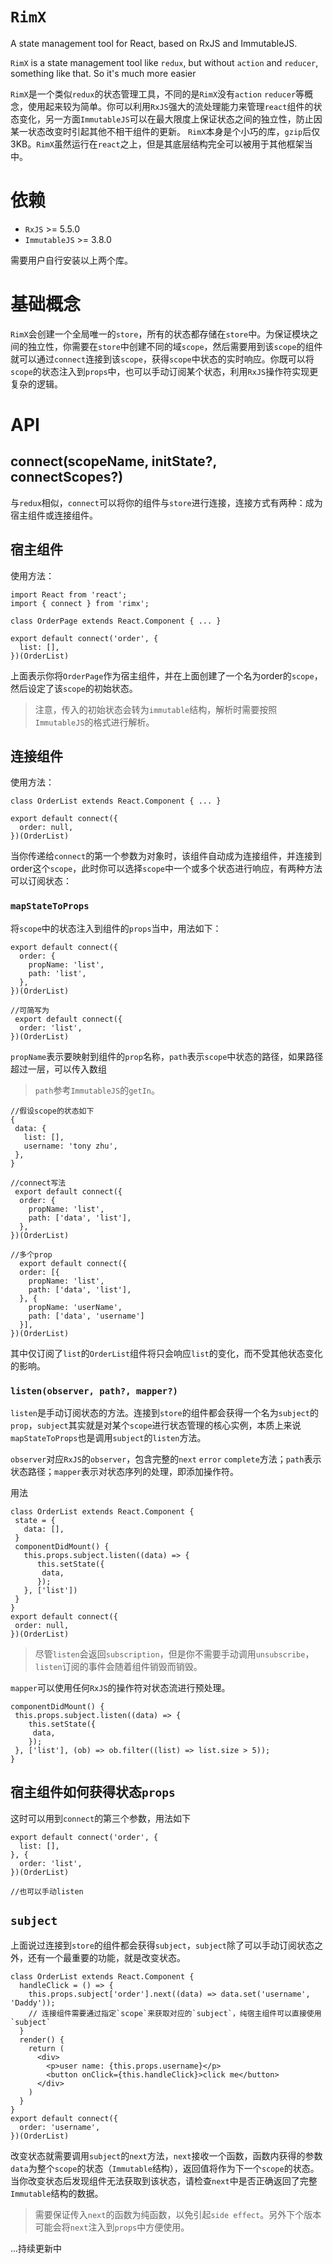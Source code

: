 # `RimX`
A state management tool for React, based on RxJS and ImmutableJS.

`RimX` is a state management tool like `redux`, but without `action` and `reducer`, something like that. So it's much more easier

`RimX`是一个类似`redux`的状态管理工具，不同的是`RimX`没有`action` `reducer`等概念，使用起来较为简单。你可以利用`RxJS`强大的流处理能力来管理`react`组件的状态变化，另一方面`ImmutableJS`可以在最大限度上保证状态之间的独立性，防止因某一状态改变时引起其他不相干组件的更新。
`RimX`本身是个小巧的库，`gzip`后仅3KB。`RimX`虽然运行在`react`之上，但是其底层结构完全可以被用于其他框架当中。

# 依赖
- `RxJS` >= 5.5.0
-  `ImmutableJS` >= 3.8.0

需要用户自行安装以上两个库。

# 基础概念
`RimX`会创建一个全局唯一的`store`，所有的状态都存储在`store`中。为保证模块之间的独立性，你需要在`store`中创建不同的域`scope`，然后需要用到该`scope`的组件就可以通过`connect`连接到该`scope`，获得`scope`中状态的实时响应。你既可以将`scope`的状态注入到`props`中，也可以手动订阅某个状态，利用`RxJS`操作符实现更复杂的逻辑。


# API

## connect(scopeName, initState?, connectScopes?)
与`redux`相似，`connect`可以将你的组件与`store`进行连接，连接方式有两种：成为宿主组件或连接组件。

## 宿主组件
使用方法：
```
import React from 'react';
import { connect } from 'rimx';

class OrderPage extends React.Component { ... }

export default connect('order', {
  list: [],
})(OrderList)
```
上面表示你将`OrderPage`作为宿主组件，并在上面创建了一个名为order的`scope`，然后设定了该`scope`的初始状态。

> 注意，传入的初始状态会转为`immutable`结构，解析时需要按照`ImmutableJS`的格式进行解析。

## 连接组件
使用方法：
```
class OrderList extends React.Component { ... }

export default connect({
  order: null,
})(OrderList)
```
当你传递给`connect`的第一个参数为对象时，该组件自动成为连接组件，并连接到order这个`scope`，此时你可以选择`scope`中一个或多个状态进行响应，有两种方法可以订阅状态：

 ### `mapStateToProps`
 将`scope`中的状态注入到组件的`props`当中，用法如下：
 ```
 export default connect({
   order: {
     propName: 'list',
     path: 'list',
   },
 })(OrderList)

 //可简写为
  export default connect({
   order: 'list',
 })(OrderList)
 ```
 `propName`表示要映射到组件的`prop`名称，`path`表示`scope`中状态的路径，如果路径超过一层，可以传入数组
 > `path`参考`ImmutableJS`的`getIn`。
 
 ```
 //假设scope的状态如下
 {
  data: {
    list: [],
    username: 'tony zhu',
  },
 }
 
 //connect写法
  export default connect({
   order: {
     propName: 'list',
     path: ['data', 'list'],
   },
 })(OrderList)

 //多个prop
   export default connect({
   order: [{
     propName: 'list',
     path: ['data', 'list'],
   }, {
     propName: 'userName',
     path: ['data', 'username']
   }],
 })(OrderList)
 ```
 其中仅订阅了`list`的`OrderList`组件将只会响应`list`的变化，而不受其他状态变化的影响。
 
 ### `listen(observer, path?, mapper?)`
 `listen`是手动订阅状态的方法。连接到`store`的组件都会获得一个名为`subject`的`prop`，`subject`其实就是对某个`scope`进行状态管理的核心实例，本质上来说`mapStateToProps`也是调用`subject`的`listen`方法。
 
 `observer`对应`RxJS`的`observer`，包含完整的`next` `error` `complete`方法；`path`表示状态路径；`mapper`表示对状态序列的处理，即添加操作符。
 
 用法
 ```
class OrderList extends React.Component {
  state = {
    data: [],
  }
  componentDidMount() {
    this.props.subject.listen((data) => {
       this.setState({
        data,
       });
    }, ['list'])
  }
}
export default connect({
  order: null,
})(OrderList)
 ```

 > 尽管`listen`会返回`subscription`，但是你不需要手动调用`unsubscribe`，`listen`订阅的事件会随着组件销毁而销毁。
 
 `mapper`可以使用任何`RxJS`的操作符对状态流进行预处理。
 ```
 componentDidMount() {
  this.props.subject.listen((data) => {
     this.setState({
      data,
     });
  }, ['list'], (ob) => ob.filter((list) => list.size > 5));
}
 ```

## 宿主组件如何获得状态`props`
这时可以用到`connect`的第三个参数，用法如下
```
export default connect('order', {
  list: [],
}, {
  order: 'list',
})(OrderList)

//也可以手动listen
```

## `subject`
上面说过连接到`store`的组件都会获得`subject`，`subject`除了可以手动订阅状态之外，还有一个最重要的功能，就是改变状态。
```
class OrderList extends React.Component {
  handleClick = () => {
    this.props.subject['order'].next((data) => data.set('username', 'Daddy'));
    // 连接组件需要通过指定`scope`来获取对应的`subject`，纯宿主组件可以直接使用`subject`
  }
  render() {
    return (
      <div>
        <p>user name: {this.props.username}</p>
        <button onClick={this.handleClick}>click me</button>
      </div>
    )
  }
}
export default connect({
  order: 'username',
})(OrderList)
```

改变状态就需要调用`subject`的`next`方法，`next`接收一个函数，函数内获得的参数`data`为整个`scope`的状态（`Immutable`结构），返回值将作为下一个`scope`的状态。当你改变状态后发现组件无法获取到该状态，请检查`next`中是否正确返回了完整`Immutable`结构的数据。
> 需要保证传入`next`的函数为纯函数，以免引起`side effect`。另外下个版本可能会将`next`注入到`props`中方便使用。

...持续更新中
